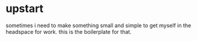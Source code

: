 # upstart
sometimes i need to make something small and simple to get myself in the headspace for work. this is the boilerplate for that.
